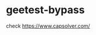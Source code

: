 # geetest-bypass
check https://www.capsolver.com/ 





















                                                                                                                                                                                  